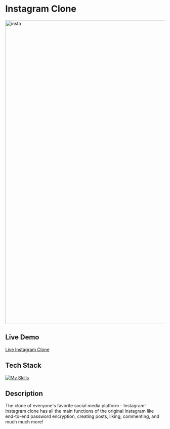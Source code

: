 # Instagram Clone

<img width="960" alt="insta" src="https://github.com/YevheniiaSimaka/Instagram-Clone/assets/112284703/aaf67134-8d14-4595-b0d7-216dc692eb24">

## Live Demo
[Live Instagram Clone](https://yevheniiasimaka.github.io/Tic-Tac-Toe/)

## Tech Stack
[![My Skills](https://skillicons.dev/icons?i=vite,js,mongodb,express,react,nodejs)](https://skillicons.dev)

## Description
The clone of everyone's favorite social media platform - Instagram! Instagram clone has all the main functions of the original Instagram like end-to-end password encryption, creating posts, liking, commenting, and much much more!




